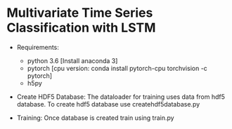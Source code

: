 # Multivariate Time Series Classification with LSTM

* Requirements:
  * python 3.6 [Install anaconda 3]
  * pytorch [cpu version: conda install pytorch-cpu torchvision -c pytorch]
  * h5py

* Create HDF5 Database:
     The dataloader for training uses data from hdf5 database. To create hdf5 database use createhdf5database.py

* Training:
    Once database is created train using train.py
